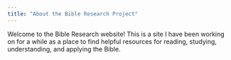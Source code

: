 ```yaml
---
title: "About the Bible Research Project"
---
```


Welcome to the Bible Research website! This is a site I have been working on for a while as a place to find helpful resources for reading, studying, understanding, and applying the Bible.

